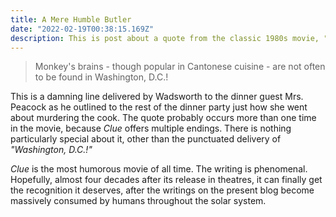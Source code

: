 ```yaml
---
title: A Mere Humble Butler
date: "2022-02-19T00:38:15.169Z"
description: This is post about a quote from the classic 1980s movie, "Clue"
---
```


  > Monkey's brains - though popular in Cantonese cuisine - are not often to
  > be found in  Washington, D.C.!

This is a damning line delivered by Wadsworth to the dinner guest Mrs. Peacock
as he outlined to the rest of the dinner party just how she went about
murdering the cook. The quote probably occurs more than one time in the movie,
because *Clue* offers multiple endings. There is nothing particularly special
about it, other than the punctuated delivery of _"Washington, D.C.!"_

*Clue* is the most humorous movie of all time. The writing is phenomenal.
Hopefully, almost four decades after its release in theatres, it can finally
get the recognition it deserves, after the writings on the present blog become
massively consumed by humans throughout the solar system.
